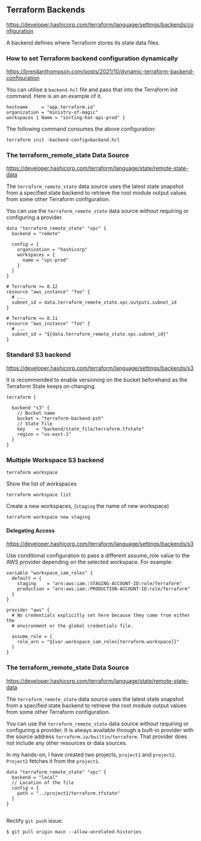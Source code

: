 ## Terraform Backends

https://developer.hashicorp.com/terraform/language/settings/backends/configuration 

A backend defines where Terraform stores its state data files.

### How to set Terraform backend configuration dynamically 

https://brendanthompson.com/posts/2021/10/dynamic-terraform-backend-configuration

You can utilise a `backend.hcl` file and pass that into the Terraform init command. Here is an an example of it. 

```hcl
hostname     = "app.terraform.io"
organization = "ministry-of-magic"
workspaces { Name = "sorting-hat-api-prod" }
```

The following command consumes the above configuration:

```hcl
terraform init -backend-config=backend.hcl
```


### The terraform_remote_state Data Source
https://developer.hashicorp.com/terraform/language/state/remote-state-data 

The `terraform_remote_state` data source uses the latest state snapshot from a specified state backend to retrieve the root module output values from some other Terraform configuration.

You can use the `terraform_remote_state` data source without requiring or configuring a provider.

```hcl
data "terraform_remote_state" "vpc" {
  backend = "remote"

  config = {
    organization = "hashicorp"
    workspaces = {
      name = "vpc-prod"
    }
  }
}

# Terraform >= 0.12
resource "aws_instance" "foo" {
  # ...
  subnet_id = data.terraform_remote_state.vpc.outputs.subnet_id
}

# Terraform <= 0.11
resource "aws_instance" "foo" {
  # ...
  subnet_id = "${data.terraform_remote_state.vpc.subnet_id}"
}
```

### Standard S3 backend
https://developer.hashicorp.com/terraform/language/settings/backends/s3 

It is recommended to enable versioning on the bucket beforehand as the Terraform State keeps on changing. 

```
terraform {

  backend "s3" {
    // Bucket name
    bucket = "terraform-backend-psh"
    // State file
    key    = "backend/state_file/terraform.tfstate"
    region = "us-east-1"
  }
}
```

### Multiple Workspace S3 backend

```
terraform workspace
```

Show the list of workspaces
```
terraform workspace list
```

Create a new workspaces, (`staging` the name of new workspace)

```
terraform workspace new staging
```

#### Delegating Access
https://developer.hashicorp.com/terraform/language/settings/backends/s3 

Use conditional configuration to pass a different assume_role value to the AWS provider depending on the selected workspace. For example:

```hcl
variable "workspace_iam_roles" {
  default = {
    staging    = "arn:aws:iam::STAGING-ACCOUNT-ID:role/Terraform"
    production = "arn:aws:iam::PRODUCTION-ACCOUNT-ID:role/Terraform"
  }
}

provider "aws" {
  # No credentials explicitly set here because they come from either the
  # environment or the global credentials file.

  assume_role = {
    role_arn = "${var.workspace_iam_roles[terraform.workspace]}"
  }
}

```

### The terraform_remote_state Data Source

https://developer.hashicorp.com/terraform/language/state/remote-state-data 

The `terraform_remote_state` data source uses the latest state snapshot from a specified state backend to retrieve the root module output values from some other Terraform configuration.

You can use the `terraform_remote_state` data source without requiring or configuring a provider. It is always available through a built-in provider with the source address `terraform.io/builtin/terraform`. That provider does not include any other resources or data sources.

In my hands-on, I have created two projects, `project1` and `project2`. `Project2` fetches it from the `project1`.

```
data "terraform_remote_state" "vpc" {
  backend = "local"
  // Location of the file
  config = {
    path = "../project1/terraform.tfstate"
  }
}
```




## 
Rectify `git push` issue: 
```
$ git pull origin main --allow-unrelated-histories
```